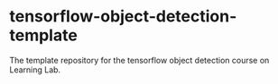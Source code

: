 # tensorflow-object-detection-template
The template repository for the tensorflow object detection course on Learning Lab.
